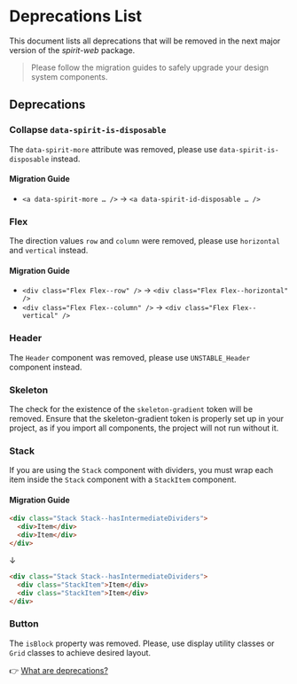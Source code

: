 # Deprecations List

This document lists all deprecations that will be removed in the next major version of the _spirit-web_ package.

> Please follow the migration guides to safely upgrade your design system components.

## Deprecations

### Collapse `data-spirit-is-disposable`

The `data-spirit-more` attribute was removed, please use `data-spirit-is-disposable` instead.

#### Migration Guide

- `<a data-spirit-more … />` → `<a data-spirit-id-disposable … />`

### Flex

The direction values `row` and `column` were removed, please use `horizontal` and `vertical` instead.

#### Migration Guide

- `<div class="Flex Flex--row" />` → `<div class="Flex Flex--horizontal" />`
- `<div class="Flex Flex--column" />` → `<div class="Flex Flex--vertical" />`

### Header

The `Header` component was removed, please use `UNSTABLE_Header` component instead.

### Skeleton

The check for the existence of the `skeleton-gradient` token will be removed. Ensure that the skeleton-gradient token is properly set up in your project, as if you import all components, the project will not run without it.

### Stack

If you are using the `Stack` component with dividers, you must wrap each item inside the `Stack` component with a `StackItem` component.

#### Migration Guide

```html
<div class="Stack Stack--hasIntermediateDividers">
  <div>Item</div>
  <div>Item</div>
</div>
```

↓

```html
<div class="Stack Stack--hasIntermediateDividers">
  <div class="StackItem">Item</div>
  <div class="StackItem">Item</div>
</div>
```

### Button

The `isBlock` property was removed. Please, use display utility classes or `Grid` classes to achieve desired layout.

👉 [What are deprecations?][readme-deprecations]

[readme-deprecations]: https://github.com/lmc-eu/spirit-design-system/blob/main/packages/web/README.md#deprecations
